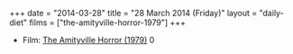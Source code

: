 +++
date = "2014-03-28"
title = "28 March 2014 (Friday)"
layout = "daily-diet"
films = ["the-amityville-horror-1979"]
+++


* Film: [The Amityville Horror (1979)](/films/the-amityville-horror-1979) 0
